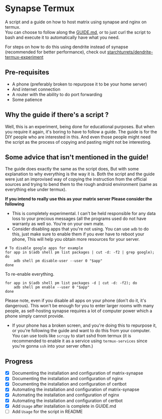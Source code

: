 # Synapse Termux
A script and a guide on how to host matrix using synapse and nginx on termux.  
You can choose to follow along the [GUIDE.md](/GUIDE.md), or to just curl the script to bash and execute it to automatically have what you need.

For steps on how to do this using dendrite instead of synapse (recommended for better performance), check out [starchturrets/dendrite-termux-experiment](https://github.com/starchturrets/dendrite-termux-experiment/)

## Pre-requisites
* A phone (preferably broken to repurpose it to be your home server)
* And internet connection
* A router with the ability to do port forwarding
* Some patience

## Why the guide if there's a script ?
Well, this is an experiment, being done for educational purposes. But when you require it again, it's boring to have to follow a guide. The guide is for the DIY people who are interested in this. And even those people might need the script as the process of copying and pasting might not be interesting.

## Some advice that isn't mentioned in the guide!
The guide does exactly the same as the script does, But with some explanation to why everything is the way it is. Both the script and the guide were just an improvised way of copying the instruction from the official sources and trying to bend them to the rough android environment (same as everything else under termux).  

**If you intend to really use this as your matrix server Please consider the following**
* This is completely experimental. I can't be held responsible for any data loss to your precious messages (all the programs used do not have warranty as well so. You're on your own mate.
* Consider disabling apps that you're not using. You can use `adb` to do this, just make sure to enable them if you ever have to reboot your phone, This will help you obtain more resources for your server.
```shell
# To disable google apps for example
for app in $(adb shell pm list packages | cut -d: -f2 | grep google); do
	adb shell pm disable-user --user 0 "$app"
done
```
To re-enable everything.
```shell
for app in $(adb shell pm list packages -d | cut -d: -f2); do
	adb shell pm enable --user 0 "$app"
done
```
Please note, even if you disable all apps on your phone (don't do it, it's dangerous). This won't be enough for you to enter larger rooms with many people, as self-hosting synapse requires a lot of computer power which a phone simply cannot provide.
* If your phone has a broken screen, and you're doing this to repurpose it, or you're following the guide and want to do this from your computer. You can use tools like `scrcpy` to start sshd from termux (it is recommended to enable it as a service using `termux-services` since you're gonna `ssh` into your server often.)

## Progress
- [X] Documenting the installation and configuration of matrix-synapse
- [X] Documenting the installation and configuration of nginx
- [X] Documenting the installation and configuration of certbot
- [X] Automating the installation and configuration of matrix-synapse
- [X] Automating the installation and configuration of nginx
- [X] Automating the installation and configuration of certbot
- [X] Add `Usage` after installation is complete in GUIDE.md
- [ ] Add `Usage` for the script in README
